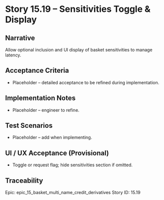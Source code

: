 # Story 15.19 – Sensitivities Toggle & Display

## Narrative
Allow optional inclusion and UI display of basket sensitivities to manage latency.

## Acceptance Criteria
- Placeholder – detailed acceptance to be refined during implementation.

## Implementation Notes
- Placeholder – engineer to refine.

## Test Scenarios
- Placeholder – add when implementing.

## UI / UX Acceptance (Provisional)
- Toggle or request flag; hide sensitivities section if omitted.

## Traceability
Epic: epic_15_basket_multi_name_credit_derivatives
Story ID: 15.19
